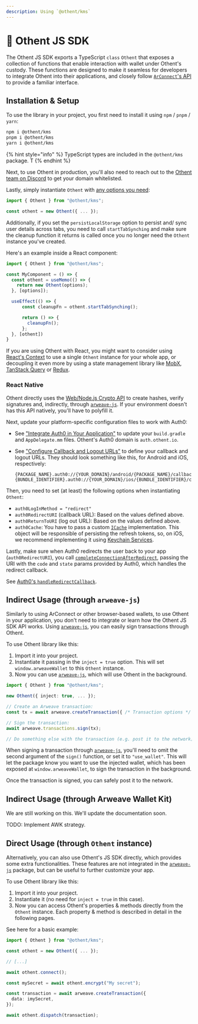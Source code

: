 ```yaml
---
description: Using `@othent/kms`
---
```


# 🥪 Othent JS SDK

The Othent JS SDK exports a TypeScript `class` `Othent` that exposes a collection of functions that enable interaction
with wallet under Othent's custody. These functions are designed to make it seamless for developers to integrate Othent
into their applications, and closely follow [`ArConnect`'s API](https://docs.arconnect.io/) to provide a familiar
interface.

## Installation & Setup

To use the library in your project, you first need to install it using `npm` / `pnpm` / `yarn`:

```bash
npm i @othent/kms
pnpm i @othent/kms
yarn i @othent/kms
```

{% hint style="info" %}
TypeScript types are included in the `@othent/kms` package. T
{% endhint %}

Next, to use Othent in production, you'll also need to reach out to the [Othent team on Discord](https://discord.gg/gWDmJep5)
to get your domain whitelisted.

Lastly, simply instantiate `Othent` with [any options you need](./constructor.md):

```ts
import { Othent } from "@othent/kms";

const othent = new Othent({ ... });
```

Additionally, if you set the `persistLocalStorage` option to persist and/ sync user details across tabs, you need to call
`startTabSynching` and make sure the cleanup function it returns is called once you no longer need the `Othent` instance
you've created.

Here's an example inside a React component:

```ts
import { Othent } from "@othent/kms";

const MyComponent = () => {
  const othent = useMemo(() => {
    return new Othent(options);
  }, [options]);

  useEffect(() => {
      const cleanupFn = othent.startTabSynching();

      return () => {
        cleanupFn();
      };
  }, [othent])
}
```

If you are using Othent with React, you might want to consider using
[React's Context](https://react.dev/learn/passing-data-deeply-with-context) to use a single `Othent` instance for your
whole app, or decoupling it even more by using a state management library like [MobX](https://mobx.js.org/README.html),
[TanStack Query](https://tanstack.com/query/latest) or [Redux](https://redux.js.org/). 

### React Native

Othent directly uses the [Web/Node.js Crypto API](https://developer.mozilla.org/en-US/docs/Web/API/Crypto) to create
hashes, verify signatures and, indirectly, through [`arweave-js`](https://github.com/ArweaveTeam/arweave-js). If your
environment doesn't has this API natively, you'll have to polyfill it.

Next, update your platform-specific configuration files to work with Auth0:

- See ["Integrate Auth0 in Your Application"](https://auth0.com/docs/quickstart/native/react-native/00-login#integrate-auth0-in-your-application)
  to update your `build.gradle` and `AppDelegate.mm` files. Othent's Auth0 domain is `auth.othent.io`.

- See ["Configure Callback and Logout URLs"](https://auth0.com/docs/quickstart/native/react-native/00-login#configure-callback-and-logout-urls)
  to define your callback and logout URLs. They should look something like this, for Android and iOS, respectively:

      {PACKAGE_NAME}.auth0://{YOUR_DOMAIN}/android/{PACKAGE_NAME}/callback
      {BUNDLE_IDENTIFIER}.auth0://{YOUR_DOMAIN}/ios/{BUNDLE_IDENTIFIER}/callback
  
Then, you need to set (at least) the following options when instantiating `Othent`:

- `auth0LogInMethod = "redirect"`
- `auth0RedirectURI` (callback URL): Based on the values defined above.
- `auth0ReturnToURI` (log out URL): Based on the values defined above.
- `auth0Cache`: You have to pass a custom [`ICache`](https://auth0.github.io/auth0-spa-js/interfaces/ICache.html)
  implementation. This object will be responsible of persisting the refresh tokens, so, on iOS, we recommend
  implementing it using [Keychain Services](https://developer.apple.com/documentation/security/keychain_services/).

Lastly, make sure when Auth0 redirects the user back to your app (`auth0RedirectURI`), you call
[`completeConnectionAfterRedirect`](./complete-connection-after-redirect.md), passing the URI with the `code` and
`state` params provided by Auth0, which handles the redirect callback.

See [Auth0's `handleRedirectCallback`](https://auth0.github.io/auth0-spa-js/classes/Auth0Client.html#handleRedirectCallback).

## Indirect Usage (through `arweave-js`)

Similarly to using ArConnect or other browser-based wallets, to use Othent in your application, you don't need to
integrate or learn how the Othent JS SDK API works. Using [`arweave-js`](https://npmjs.com/arweave), you can easily sign
transactions through Othent.

To use Othent library like this:

  1. Import it into your project.
  2. Instantiate it passing in the `inject = true` option. This will set `window.arweaveWallet` to this `Othent`
     instance.
  3. Now you can use [`arweave-js`](https://npmjs.com/arweave), which will use Othent in the background.

```ts
import { Othent } from "@othent/kms";

new Othent({ inject: true, ... });

// Create an Arweave transaction:
const tx = await arweave.createTransaction({ /* Transaction options */ });

// Sign the transaction:
await arweave.transactions.sign(tx);

// Do something else with the transaction (e.g. post it to the network).
```

When signing a transaction through [`arweave-js`](https://npmjs.com/arweave), you'll need to omit the second argument of
the `sign()` function, or set it to `"use_wallet"`. This will let the package know you want to use the injected wallet,
which has been exposed at `window.arweaveWallet`, to sign the transaction in the background.

Once the transaction is signed, you can safely post it to the network.

## Indirect Usage (through Arweave Wallet Kit)

We are still working on this. We'll update the documentation soon.

TODO: Implement AWK strategy.

## Direct Usage (through `Othent` instance)

Alternatively, you can also use Othent's JS SDK directly, which provides some extra functionalities. These features are
not integrated in the [`arweave-js`](https://npmjs.com/arweave) package, but can be useful to further customize your
app.

To use Othent library like this:

  1. Import it into your project.
  2. Instantiate it (no need for `inject = true` in this case).
  3. Now you can access Othent's properties & methods directly from the `Othent` instance. Each property & method is
  described in detail in the following pages.

See here for a basic example:

```ts
import { Othent } from "@othent/kms";

const othent = new Othent({ ... });

// [...]

await othent.connect();

const mySecret = await othent.encrypt("My secret");

const transaction = await arweave.createTransaction({
  data: imySecret,
});

await othent.dispatch(transaction);
```

